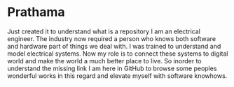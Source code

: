 # Prathama
Just created it to understand what is a repository
I am an electrical engineer. The industry now required a person who knows both software and hardware part of things we deal with. I was trained to understand and model electrical systems. Now my role is to connect these systems to digital world and make the world a much better place to live. So inorder to understand the missing link I am here in GitHub to browse some peoples wonderful works in this regard and elevate myself with software knowhows.
